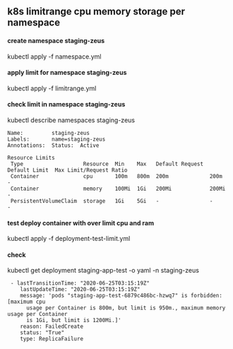 ## k8s limitrange cpu memory storage per namespace



#### create namespace staging-zeus

kubectl apply -f namespace.yml

#### apply limit for namespace staging-zeus
kubectl apply -f limitrange.yml


#### check limit in namespace staging-zeus
kubectl describe namespaces staging-zeus
```
Name:         staging-zeus
Labels:       name=staging-zeus
Annotations:  Status:  Active

Resource Limits
 Type                   Resource  Min    Max   Default Request  Default Limit  Max Limit/Request Ratio
 Container              cpu       100m   800m  200m             200m           -
 Container              memory    100Mi  1Gi   200Mi            200Mi          -
 PersistentVolumeClaim  storage   1Gi    5Gi   -                -              -
```


#### test deploy container with over limit cpu and ram

 kubectl apply -f deployment-test-limit.yml


#### check 
kubectl get deployment staging-app-test -o yaml -n staging-zeus
```
 - lastTransitionTime: "2020-06-25T03:15:19Z"
    lastUpdateTime: "2020-06-25T03:15:19Z"
    message: 'pods "staging-app-test-6879c486bc-hzwq7" is forbidden: [maximum cpu
      usage per Container is 800m, but limit is 950m., maximum memory usage per Container
      is 1Gi, but limit is 1200Mi.]'
    reason: FailedCreate
    status: "True"
    type: ReplicaFailure
```
